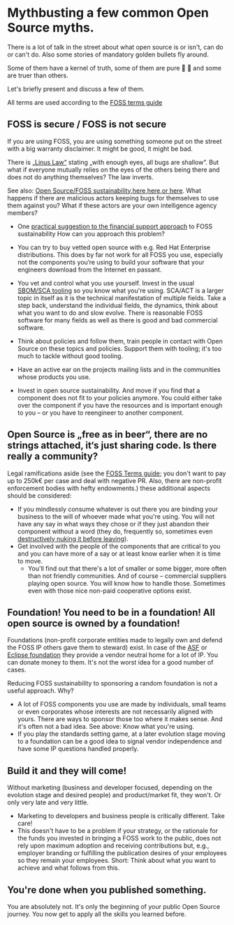# Mythbusting a few common Open Source myths.

There is a lot of talk in the street about what open source is or isn't, can do or can't do. Also some stories of mandatory golden bullets fly around.

Some of them have a kernel of truth, some of them are pure :cow2:  :poop: and some are truer than others. 

Let's briefly present and discuss a few of them.

All terms are used according to the [FOSS terms guide](https://github.com/project-origin/origin-collaboration/blob/main/guides/FOSS-terms-guide/01-FOSS-Terms-Intro-TOC.md) 

## FOSS is secure / FOSS is not secure

If you are using FOSS, you are using something someone put on the street with a big warranty disclaimer. It might be good, it might be bad. 

There is [„Linus Law“](https://en.wikipedia.org/wiki/Linus%27s_law) stating „with enough eyes, all bugs are shallow“. But what if everyone mutually relies on the eyes of the others being there and does not do anything themselves? The law inverts. 

See also: [Open Source/FOSS sustainability](https://www.forbes.com/sites/forbesbusinesscouncil/2022/03/11/open-source-how-the-sector-has-changed/),[here](https://www.pensionbee.com/blog/2022/august/open-source-software-sustainability-problems),[here](https://opensource.com/article/22/11/sustainability-open-source),[or here](https://www.projectmanagementplanet.com/five-key-insights-for-open-source-projects-sustainability/). What happens if there are malicious actors keeping bugs for themselves to use them against you? What if these actors are your own intelligence agency members? 
  - One [practical suggestion to the financial support approach](https://humanwhocodes.com/blog/2022/06/sponsoring-dependencies-open-source-sustainability/) to FOSS sustainability
How can you approach this problem?

-  You can try to buy vetted open source with e.g. Red Hat Enterprise distributions. This does by far not work for all FOSS you use, especially not the components you‘re using to build your software that your engineers download from the Internet en passant.

- You vet and control what you use yourself. Invest in the usual [SBOM/SCA tooling](https://wiki.owasp.org/images/b/bd/Software_Composition_Analysis_OWASP_Stammtisch_-_Stanislav_Sivak.pdf) so you know what you're using. 
SCA/ACT is a larger topic in itself as it is the technical manifestation of multiple fields. Take a step back, understand the individual fields, the dynamics, think about what you want to do and slow evolve. There is reasonable FOSS software for many fields as well as there is good and bad commercial software.
- Think about policies and follow them, train people in contact with Open Source on these topics and policies. Support them with tooling; it's too much to tackle without good tooling. 
- Have an active ear on the projects mailing lists and in the communities whose products you use.  	
- Invest in open source sustainability. And move if you find that a component does not fit to your policies anymore. You could either take over the component if you have the resources and is important enough to you – or you have to reengineer to another component.

## Open Source is „free as in beer“, there are no strings attached, it‘s just sharing code. Is there really a community?

Legal ramifications aside (see the [FOSS Terms guide](https://github.com/project-origin/origin-collaboration/blob/main/guides/FOSS-terms-guide/01-FOSS-Terms-Intro-TOC.md); you don't want to pay up to 250k€ per case and deal with negative PR. Also, there are non-profit enforcement bodies with hefty endowments.) these additional aspects should be considered:

- If you mindlessly consume whatever is out there you are binding your business to the will of whoever made what you're using. You will not have any say in what ways they chose or if they just abandon their component without a word (they do, frequently so, sometimes even [destructively nuking it before leaving](https://www.theverge.com/2022/1/9/22874949/developer-corrupts-open-source-libraries-projects-affected)).
- Get involved with the people of the components that are critical to you and you can have more of a say or at least know earlier when it is time to move.
  - You'll find out that there's a lot of smaller or some bigger, more often than not friendly communities. And of course – commercial suppliers playing open source. You will know how to handle those. Sometimes even with those nice non-paid cooperative options exist.

## Foundation! You need to be in a foundation! All open source is owned by a foundation!

Foundations (non-profit corporate entities made to legally own and defend the FOSS IP others gave them to steward) exist. In case of the [ASF](https://www.apache.org/) or [Eclipse foundation](https://www.eclipse.org/) they provide a vendor neutral home for a lot of IP. You can donate money to them. It's not the worst idea for a good number of cases.

Reducing FOSS sustainability to sponsoring a random foundation is not a useful approach. Why?

- A lot of FOSS components you use are made by individuals, small teams or even corporates whose interests are not necessarily aligned with yours. There are ways to sponsor those too where it makes sense. And it's often not a bad idea. See above: Know what you're using.  	
- If you play the standards setting game, at a later evolution stage moving to a foundation can be a good idea to signal vendor independence and have some IP questions handled properly.  	

## Build it and they will come!

Without marketing (business and developer focused, depending on the evolution stage and desired people) and product/market fit, they won't. Or only very late and very little.

- Marketing to developers and business people is critically different. Take care!
- This doesn't have to be a problem if your strategy, or the rationale for the funds you invested in bringing a FOSS work to the public, does not rely upon maximum adoption and receiving contributions but, e.g., employer branding or fulfilling the publication desires of your employees so they remain your employees. Short: Think about what you want to achieve and what follows from this.

## You're done when you published something.

You are absolutely not. It's only the beginning of your public Open Source journey. You now get to apply all the skills you learned before.
